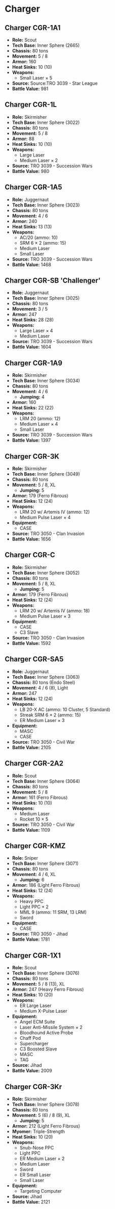 # Charger
## Charger CGR-1A1
- **Role:** Scout
- **Tech Base:** Inner Sphere (2665)
- **Chassis:** 80 tons
- **Movement:** 5 / 8
- **Armor:** 160
- **Heat Sinks:** 10 (10)
- **Weapons:**
  - Small Laser × 5
- **Source:** Source:TRO 3039 - Star League
- **Battle Value:** 981

## Charger CGR-1L
- **Role:** Skirmisher
- **Tech Base:** Inner Sphere (3022)
- **Chassis:** 80 tons
- **Movement:** 5 / 8
- **Armor:** 88
- **Heat Sinks:** 10 (10)
- **Weapons:**
  - Large Laser
  - Medium Laser × 2
- **Source:** TRO 3039 - Succession Wars
- **Battle Value:** 980

## Charger CGR-1A5
- **Role:** Juggernaut
- **Tech Base:** Inner Sphere (3023)
- **Chassis:** 80 tons
- **Movement:** 4 / 6
- **Armor:** 240
- **Heat Sinks:** 13 (13)
- **Weapons:**
  - AC/20 (ammo: 10)
  - SRM 6 × 2 (ammo: 15)
  - Medium Laser
  - Small Laser
- **Source:** TRO 3039 - Succession Wars
- **Battle Value:** 1468

## Charger CGR-SB 'Challenger'
- **Role:** Juggernaut
- **Tech Base:** Inner Sphere (3025)
- **Chassis:** 80 tons
- **Movement:** 3 / 5
- **Armor:** 247
- **Heat Sinks:** 28 (28)
- **Weapons:**
  - Large Laser × 4
  - Medium Laser
- **Source:** TRO 3039 - Succession Wars
- **Battle Value:** 1604

## Charger CGR-1A9
- **Role:** Skirmisher
- **Tech Base:** Inner Sphere (3034)
- **Chassis:** 80 tons
- **Movement:** 4 / 6
  - **Jumping:** 4
- **Armor:** 160
- **Heat Sinks:** 22 (22)
- **Weapons:**
  - LRM 20 (ammo: 12)
  - Medium Laser × 4
  - Small Laser
- **Source:** TRO 3039 - Succession Wars
- **Battle Value:** 1397

## Charger CGR-3K
- **Role:** Skirmisher
- **Tech Base:** Inner Sphere (3049)
- **Chassis:** 80 tons
- **Movement:** 5 / 8, XL
  - **Jumping:** 5
- **Armor:** 179 (Ferro Fibrous)
- **Heat Sinks:** 12 (24)
- **Weapons:**
  - LRM 20 w/ Artemis IV (ammo: 12)
  - Medium Pulse Laser × 4
- **Equipment:**
  - CASE
- **Source:** TRO 3050 - Clan Invasion
- **Battle Value:** 1656

## Charger CGR-C
- **Role:** Skirmisher
- **Tech Base:** Inner Sphere (3052)
- **Chassis:** 80 tons
- **Movement:** 5 / 8, XL
  - **Jumping:** 5
- **Armor:** 179 (Ferro Fibrous)
- **Heat Sinks:** 12 (24)
- **Weapons:**
  - LRM 20 w/ Artemis IV (ammo: 18)
  - Medium Pulse Laser × 3
- **Equipment:**
  - CASE
  - C3 Slave
- **Source:** TRO 3050 - Clan Invasion
- **Battle Value:** 1592

## Charger CGR-SA5
- **Role:** Juggernaut
- **Tech Base:** Inner Sphere (3063)
- **Chassis:** 80 tons (Endo Steel)
- **Movement:** 4 / 6 (8), Light
- **Armor:** 247
- **Heat Sinks:** 12 (24)
- **Weapons:**
  - LB 20-X AC (ammo: 10 Cluster, 5 Standard)
  - Streak SRM 6 × 2 (ammo: 15)
  - ER Medium Laser × 3
- **Equipment:**
  - MASC
  - CASE
- **Source:** TRO 3050 - Civil War
- **Battle Value:** 2105

## Charger CGR-2A2
- **Role:** Scout
- **Tech Base:** Inner Sphere (3064)
- **Chassis:** 80 tons
- **Movement:** 5 / 8
- **Armor:** 161 (Ferro Fibrous)
- **Heat Sinks:** 10 (10)
- **Weapons:**
  - Medium Laser
  - Rocket 10 × 5
- **Source:** TRO 3050 - Civil War
- **Battle Value:** 1109

## Charger CGR-KMZ
- **Role:** Sniper
- **Tech Base:** Inner Sphere (3071)
- **Chassis:** 80 tons
- **Movement:** 4 / 6, XL
  - **Jumping:** 6
- **Armor:** 186 (Light Ferro Fibrous)
- **Heat Sinks:** 12 (24)
- **Weapons:**
  - Heavy PPC
  - Light PPC × 2
  - MML 9 (ammo: 11 SRM, 13 LRM)
  - Sword
- **Equipment:**
  - CASE
- **Source:** TRO 3050 - Jihad
- **Battle Value:** 1781

## Charger CGR-1X1
- **Role:** Scout
- **Tech Base:** Inner Sphere (3076)
- **Chassis:** 80 tons
- **Movement:** 5 / 8 (13), XL
- **Armor:** 247 (Heavy Ferro Fibrous)
- **Heat Sinks:** 10 (20)
- **Weapons:**
  - ER Large Laser
  - Medium X-Pulse Laser
- **Equipment:**
  - Angel ECM Suite
  - Laser Anti-Missile System × 2
  - Bloodhound Active Probe
  - Chaff Pod
  - Supercharger
  - C3 Boosted Slave
  - MASC
  - TAG
- **Source:** Jihad
- **Battle Value:** 2009

## Charger CGR-3Kr
- **Role:** Skirmisher
- **Tech Base:** Inner Sphere (3078)
- **Chassis:** 80 tons
- **Movement:** 5 (6) / 8 (9), XL
  - **Jumping:** 5
- **Armor:** 212 (Light Ferro Fibrous)
- **Myomer:** Triple-Strength
- **Heat Sinks:** 10 (20)
- **Weapons:**
  - Snub-Nose PPC
  - Light PPC
  - ER Medium Laser × 2
  - Medium Laser
  - Sword
  - ER Small Laser
  - Small Laser
- **Equipment:**
  - Targeting Computer
- **Source:** Jihad
- **Battle Value:** 2121

